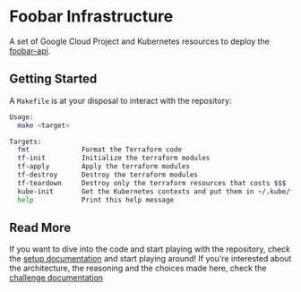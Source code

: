 # Foobar Infrastructure

A set of Google Cloud Project and Kubernetes resources to deploy the [foobar-api](https://github.com/containous/foobar-api).

## Getting Started

A `Makefile` is at your disposal to interact with the repository:

```sh
Usage:
  make <target>

Targets:
  fmt             Format the Terraform code
  tf-init         Initialize the terraform modules
  tf-apply        Apply the terraform modules
  tf-destroy      Destroy the terraform modules
  tf-teardown     Destroy only the terraform resources that costs $$$
  kube-init       Get the Kubernetes contexts and put them in ~/.kube/foobar
  help            Print this help message
```

## Read More

If you want to dive into the code and start playing with the repository, check the [setup documentation](./docs/setup.md) and start playing around!
If you're interested about the architecture, the reasoning and the choices made here, check the [challenge documentation](./docs/challenge.md)
